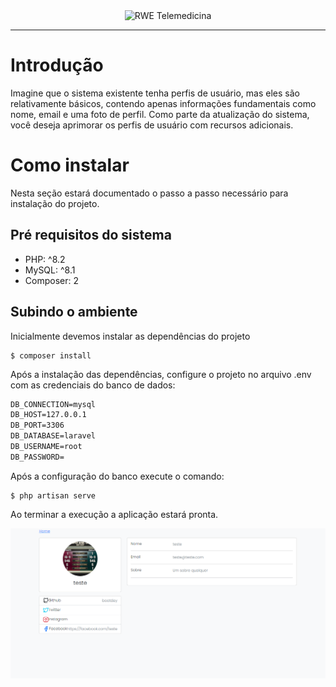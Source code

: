 <div style="text-align: center">
    <img src="https://static.wixstatic.com/media/c5fb74_c0dfdfe8dc1f4942b587edb6d2a3c950~mv2.png/v1/fill/w_247,h_66,al_c,q_85,usm_0.66_1.00_0.01,enc_auto/RWE_Telemedicina_Transp_NV01.png" alt="RWE Telemedicina">
</div>
<hr>
<h1>Introdução</h1>
<p>Imagine que o sistema existente tenha perfis de usuário, mas eles são relativamente básicos, contendo apenas informações fundamentais como nome, email e uma foto de perfil. Como parte da atualização do sistema, você deseja aprimorar os perfis de usuário com recursos adicionais.</p>
<h1>Como instalar</h1>
<p>Nesta seção estará documentado o passo a passo necessário para instalação do projeto.</p>
<h2>Pré requisitos do sistema</h2>
<p>
    <ul>
        <li>PHP: ^8.2</li>
        <li>MySQL: ^8.1</li>
        <li>Composer: 2</li>
    </ul>
</p>
<h2>Subindo o ambiente</h2>
<p>Inicialmente devemos instalar as dependências do projeto</p>

```shell
$ composer install 
```
<p>Após a instalação das dependências, configure o projeto no arquivo .env com as credenciais do banco de dados:</p>

```txt
DB_CONNECTION=mysql
DB_HOST=127.0.0.1
DB_PORT=3306
DB_DATABASE=laravel
DB_USERNAME=root
DB_PASSWORD=
```

<p>Após a configuração do banco execute o comando:</p>

```shell
$ php artisan serve
```

<p>Ao terminar a execução a aplicação estará pronta.</p>
<img src="rweTest/images/test.png"/>
